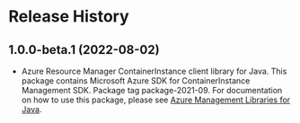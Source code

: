 # Release History

## 1.0.0-beta.1 (2022-08-02)

- Azure Resource Manager ContainerInstance client library for Java. This package contains Microsoft Azure SDK for ContainerInstance Management SDK.  Package tag package-2021-09. For documentation on how to use this package, please see [Azure Management Libraries for Java](https://aka.ms/azsdk/java/mgmt).
